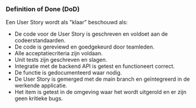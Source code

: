### Definition of Done (DoD)

Een User Story wordt als "klaar" beschouwd als:

- De code voor de User Story is geschreven en voldoet aan de codeerstandaarden.
- De code is gereviewd en goedgekeurd door teamleden.
- Alle acceptatiecriteria zijn voldaan.
- Unit tests zijn geschreven en slagen.
- Integratie met de backend API is getest en functioneert correct.
- De functie is gedocumenteerd waar nodig.
- De User Story is gemerged met de main branch en geïntegreerd in de werkende applicatie.
- Het item is getest in de omgeving waar het wordt uitgerold en er zijn geen kritieke bugs.
